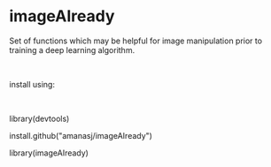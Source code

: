 # imageAIready


Set of functions which may be helpful for image manipulation prior to training a deep learning algorithm.

<br>

install using:

<br>

library(devtools)


install.github("amanasj/imageAIready")


library(imageAIready)

<br>
